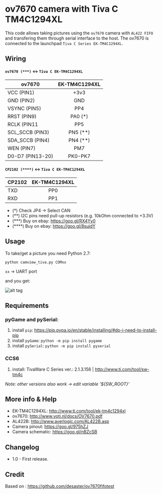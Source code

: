 ov7670 camera with Tiva C TM4C1294XL
====================================

This code allows taking pictures using the `ov7670` camera with `AL422 FIFO` and transfering them through serial interface to the host. The ov7670 is connected to the launchpad `Tiva C Series EK-TM4C1294XL`.

Wiring
------------
#### `ov7670 (***)` <-> `Tiva C EK-TM4C1294XL`
| ov7670         	| EK-TM4C1294XL |
| ----------------- |:-------------:|
| VCC (PIN1)	 	| +3v3			|
| GND (PIN2)     	| GND			|
| VSYNC	(PIN5)   	| PP4			|
| RRST (PIN9)    	| PA0 (*)	    |
| RCLK (PIN11    	| PP5		    |
| SCL_SCCB (PIN3)	| PN5 (**)	    |
| SDA_SCCB (PIN4)	| PN4 (**)	    |
| WEN (PIN7)      	| PM7		    |
| D0-D7 (PIN13-20) 	| PK0-PK7	    |

#### `CP2102 (****)` <-> `Tiva C EK-TM4C1294XL`
| CP2102 		| EK-TM4C1294XL |
| ------------- |:-------------:|
| TXD	        | PP0			|
| RXD	        | PP1			|

+ (*)    Check JP4 -> Select CAN
+ (**)   I2C pins need pull-up resistors (e.g. 10kOhm connected to +3.3V)
+ (***)  Buy on ebay: https://goo.gl/RX4Yy0
+ (****) Buy on ebay: https://goo.gl/8sujdY


Usage
-----
To take/get a picture you need Python 2.7:

```
python camview_tiva.py COMxx
```
`xx` -> UART port 

and you get:

![alt tag](https://raw.githubusercontent.com/lemariva/tiva_tm4c1294_ov7670/master/doc/camera_capture.PNG)

Requirements 
------------
### pyGame and pySerial:
1. install `pip`: https://pip.pypa.io/en/stable/installing/#do-i-need-to-install-pip
2. install `pyGame`: `python -m pip install pygame`
3. install `pySerial`: `python -m pip install pyserial`

### CCS6 
1. install: TivaWare C Series ver.: 2.1.3.156 | http://www.ti.com/tool/sw-tm4c

<em>Note: other versions also work -> edit variable '${SW_ROOT}'</em>

More info & Help
----------------
* EK-TM4C1294XL: http://www.ti.com/tool/ek-tm4c1294xl
* ov7670: http://www.voti.nl/docs/OV7670.pdf
* AL422B: http://www.averlogic.com/AL422B.asp
* Camera pinout: https://goo.gl/975hZJ
* Camera schematic: https://goo.gl/nBZcSB

Changelog
---------
* 1.0 - First release.

Credit
------
Based on : https://github.com/desaster/ov7670fifotest